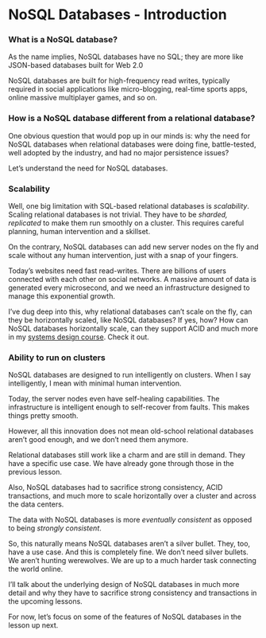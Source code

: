 # NoSQL Databases - Introduction

### What is a NoSQL database? <a href="#what-is-a-nosql-database" id="what-is-a-nosql-database"></a>

As the name implies, NoSQL databases have no SQL; they are more like JSON-based databases built for Web 2.0

NoSQL databases are built for high-frequency read writes, typically required in social applications like micro-blogging, real-time sports apps, online massive multiplayer games, and so on.

### How is a NoSQL database different from a relational database? <a href="#how-is-a-nosql-database-different-from-a-relational-database" id="how-is-a-nosql-database-different-from-a-relational-database"></a>

One obvious question that would pop up in our minds is: why the need for NoSQL databases when relational databases were doing fine, battle-tested, well adopted by the industry, and had no major persistence issues?

Let’s understand the need for NoSQL databases.

### Scalability <a href="#scalability" id="scalability"></a>

Well, one big limitation with SQL-based relational databases is _scalability_. Scaling relational databases is not trivial. They have to be _sharded, replicated_ to make them run smoothly on a cluster. This requires careful planning, human intervention and a skillset.

On the contrary, NoSQL databases can add new server nodes on the fly and scale without any human intervention, just with a snap of your fingers.

Today’s websites need fast read-writes. There are billions of users connected with each other on social networks. A massive amount of data is generated every microsecond, and we need an infrastructure designed to manage this exponential growth.

I’ve dug deep into this, why relational databases can’t scale on the fly, can they be horizontally scaled, like NoSQL databases? If yes, how? How can NoSQL databases horizontally scale, can they support ACID and much more in my [systems design course](https://zerotosoftwarearchitect.com/design-modern-web-scale-distributed-applications-like-a-pro). Check it out.

### Ability to run on clusters <a href="#ability-to-run-on-clusters" id="ability-to-run-on-clusters"></a>

NoSQL databases are designed to run intelligently on clusters. When I say intelligently, I mean with minimal human intervention.

Today, the server nodes even have self-healing capabilities. The infrastructure is intelligent enough to self-recover from faults. This makes things pretty smooth.

However, all this innovation does not mean old-school relational databases aren’t good enough, and we don’t need them anymore.

Relational databases still work like a charm and are still in demand. They have a specific use case. We have already gone through those in the previous lesson.

Also, NoSQL databases had to sacrifice strong consistency, ACID transactions, and much more to scale horizontally over a cluster and across the data centers.

The data with NoSQL databases is more _eventually consistent_ as opposed to being _strongly consistent_.

So, this naturally means NoSQL databases aren’t a silver bullet. They, too, have a use case. And this is completely fine. We don’t need silver bullets. We aren’t hunting werewolves. We are up to a much harder task connecting the world online.

I’ll talk about the underlying design of NoSQL databases in much more detail and why they have to sacrifice strong consistency and transactions in the upcoming lessons.

For now, let’s focus on some of the features of NoSQL databases in the lesson up next.
